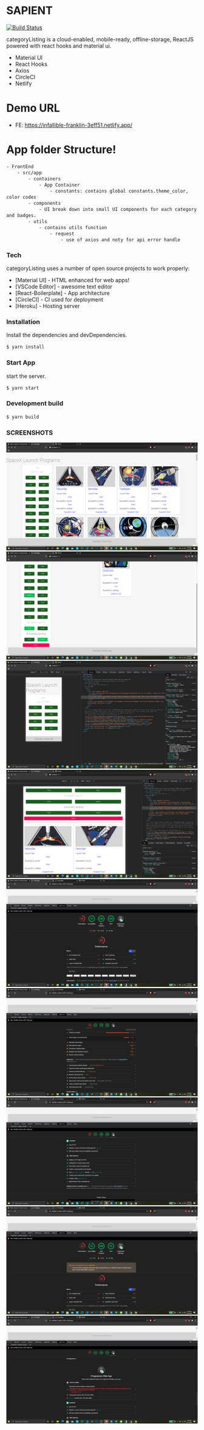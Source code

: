 # SAPIENT

[![Build Status](https://travis-ci.org/joemccann/dillinger.svg?branch=master)](https://travis-ci.org/joemccann/dillinger)

categoryListing is a cloud-enabled, mobile-ready, offline-storage, ReactJS powered with react hooks and material ui.

  - Material UI
  - React Hooks
  - Axios
  - CircleCI
  - Netlify
  
# Demo URL
    
  - FE: https://infallible-franklin-3eff51.netlify.app/

# App folder Structure!
    - FrontEnd
        - src/app
            - containers
                - App Container
                    - constants: contains global constants.theme_color, color codes
            - components
                - UI break down into small UI components for each category and badges.
            - utils
                - contains utils function
                    - request
                        - use of axios and noty for api error handle
### Tech

categoryListing uses a number of open source projects to work properly:

* [Material UI] - HTML enhanced for web apps!
* [VSCode Editor] - awesome  text editor
* [React-Boilerplate] - App architecture
* [CircleCI] - CI used for deployment
* [Heroku] - Hosting server


### Installation

Install the dependencies and devDependencies.

```sh
$ yarn install
```

### Start App

start the server.

```sh
$ yarn start
```

### Development build

```sh
$ yarn build
```

### SCREENSHOTS

![Alt text](screenshots/1.png?raw=true "Title")
![Alt text](screenshots/2.png?raw=true "Title")
![Alt text](screenshots/3.png?raw=true "Title")
![Alt text](screenshots/4.png?raw=true "Title")
![Alt text](screenshots/5.png?raw=true "Title")
![Alt text](screenshots/6.png?raw=true "Title")
![Alt text](screenshots/7.png?raw=true "Title")
![Alt text](screenshots/8.png?raw=true "Title")
![Alt text](screenshots/9.png?raw=true "Title")

